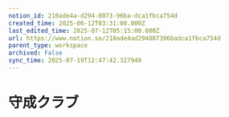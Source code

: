 ```yaml
---
notion_id: 210ade4a-d294-8073-96ba-dca1fbca754d
created_time: 2025-06-12T03:31:00.000Z
last_edited_time: 2025-07-12T05:15:00.000Z
url: https://www.notion.so/210ade4ad294807396badca1fbca754d
parent_type: workspace
archived: False
sync_time: 2025-07-19T12:47:42.327948
---
```

# 守成クラブ

  